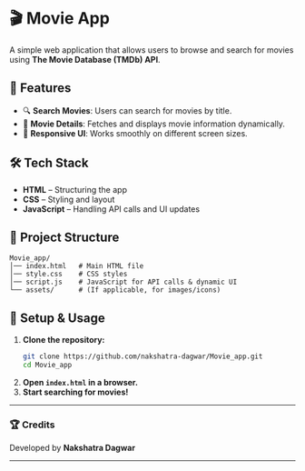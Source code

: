 # 🎬 Movie App  

A simple web application that allows users to browse and search for movies using **The Movie Database (TMDb) API**.  

## 🚀 Features  
- 🔍 **Search Movies**: Users can search for movies by title.  
- 🎥 **Movie Details**: Fetches and displays movie information dynamically.  
- 📱 **Responsive UI**: Works smoothly on different screen sizes.  

## 🛠️ Tech Stack  
- **HTML** – Structuring the app  
- **CSS** – Styling and layout  
- **JavaScript** – Handling API calls and UI updates  

## 📂 Project Structure  
```
Movie_app/
│── index.html   # Main HTML file
│── style.css    # CSS styles
│── script.js    # JavaScript for API calls & dynamic UI
└── assets/      # (If applicable, for images/icons)
```

## 🔧 Setup & Usage  
1. **Clone the repository:**  
   ```sh
   git clone https://github.com/nakshatra-dagwar/Movie_app.git
   cd Movie_app
   ```
2. **Open `index.html` in a browser.**  
3. **Start searching for movies!**  


---

### 🏆 Credits  
Developed by **Nakshatra Dagwar**  

---